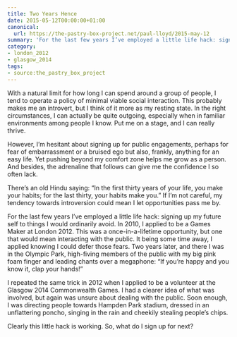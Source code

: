```yaml
---
title: Two Years Hence
date: 2015-05-12T00:00:00+01:00
canonical:
  url: https://the-pastry-box-project.net/paul-lloyd/2015-may-12
summary: 'For the last few years I’ve employed a little life hack: signing up my future self to things I would ordinarily avoid.'
category:
- london_2012
- glasgow_2014
tags:
- source:the_pastry_box_project
---
```

With a natural limit for how long I can spend around a group of people, I tend to operate a policy of minimal viable social interaction. This probably makes me an introvert, but I think of it more as my resting state. In the right circumstances, I can actually be quite outgoing, especially when in familiar environments among people I know. Put me on a stage, and I can really thrive.

However, I’m hesitant about signing up for public engagements, perhaps for fear of embarrassment or a bruised ego but also, frankly, anything for an easy life. Yet pushing beyond my comfort zone helps me grow as a person. And besides, the adrenaline that follows can give me the confidence I so often lack.

There’s an old Hindu saying: “In the first thirty years of your life, you make your habits; for the last thirty, your habits make you.” If I’m not careful, my tendency towards introversion could mean I let opportunities pass me by.

For the last few years I’ve employed a little life hack: signing up my future self to things I would ordinarily avoid. In 2010, I applied to be a Games Maker at London 2012. This was a once-in-a-lifetime opportunity, but one that would mean interacting with the public. It being some time away, I applied knowing I could defer those fears. Two years later, and there I was in the Olympic Park, high-fiving members of the public with my big pink foam finger and leading chants over a megaphone: “If you’re happy and you know it, clap your hands!”

I repeated the same trick in 2012 when I applied to be a volunteer at the Glasgow 2014 Commonwealth Games. I had a clearer idea of what was involved, but again was unsure about dealing with the public. Soon enough, I was directing people towards Hampden Park stadium, dressed in an unflattering poncho, singing in the rain and cheekily stealing people’s chips.

Clearly this little hack is working. So, what do I sign up for next?
